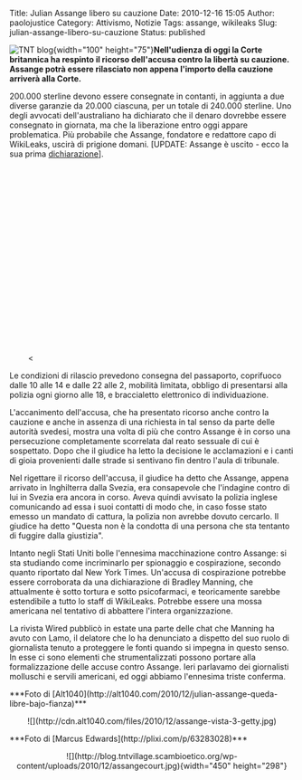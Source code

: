Title: Julian Assange libero su cauzione
Date: 2010-12-16 15:05
Author: paolojustice
Category: Attivismo, Notizie
Tags: assange, wikileaks
Slug: julian-assange-libero-su-cauzione
Status: published

![TNT blog](http://blog.tntvillage.scambioetico.org/wp-content/uploads/2010/12/assangecourt.jpg){width="100" height="75"}**Nell'udienza di oggi la Corte britannica ha respinto il ricorso dell'accusa contro la libertà su cauzione. Assange potrà essere rilasciato non appena l'importo della cauzione arriverà alla Corte.**  
  
  
<!--more-->

200.000 sterline devono essere consegnate in contanti, in aggiunta a due diverse garanzie da 20.000 ciascuna, per un totale di 240.000 sterline. Uno degli avvocati dell'australiano ha dichiarato che il denaro dovrebbe essere consegnato in giornata, ma che la liberazione entro oggi appare problematica. Più probabile che Assange, fondatore e redattore capo di WikiLeaks, uscirà di prigione domani. \[UPDATE: Assange è uscito - ecco la sua prima [dichiarazione](http://kurren.posterous.com/assange-speaks-of-his-relief-at-being-freed-a)\].

<p>
<center>
&lt;

<object width="425" height="344">
<param name="movie" value="http://www.youtube-nocookie.com/v/4-Wg5hBpuHw?fs=1&amp;hl=it_IT&amp;rel=0"></param><param name="allowFullScreen" value="true"></param><param name="allowscriptaccess" value="always"></param>

<embed src="http://www.youtube-nocookie.com/v/4-Wg5hBpuHw?fs=1&amp;hl=it_IT&amp;rel=0" type="application/x-shockwave-flash" allowscriptaccess="always" allowfullscreen="true" width="425" height="344">
</embed>
</object>
</center>
</p>
Le condizioni di rilascio prevedono consegna del passaporto, coprifuoco dalle 10 alle 14 e dalle 22 alle 2, mobilità limitata, obbligo di presentarsi alla polizia ogni giorno alle 18, e braccialetto elettronico di individuazione.

L'accanimento dell'accusa, che ha presentato ricorso anche contro la cauzione e anche in assenza di una richiesta in tal senso da parte delle autorità svedesi, mostra una volta di più che contro Assange è in corso una persecuzione completamente scorrelata dal reato sessuale di cui è sospettato. Dopo che il giudice ha letto la decisione le acclamazioni e i canti di gioia provenienti dalle strade si sentivano fin dentro l'aula di tribunale.

Nel rigettare il ricorso dell'accusa, il giudice ha detto che Assange, appena arrivato in Inghilterra dalla Svezia, era consapevole che l'indagine contro di lui in Svezia era ancora in corso. Aveva quindi avvisato la polizia inglese comunicando ad essa i suoi contatti di modo che, in caso fosse stato emesso un mandato di cattura, la polizia non avrebbe dovuto cercarlo. Il giudice ha detto "Questa non è la condotta di una persona che sta tentanto di fuggire dalla giustizia".

Intanto negli Stati Uniti bolle l'ennesima macchinazione contro Assange: si sta studiando come incriminarlo per spionaggio e cospirazione, secondo quanto riportato dal New York Times. Un'accusa di cospirazione potrebbe essere corroborata da una dichiarazione di Bradley Manning, che attualmente è sotto tortura e sotto psicofarmaci, e teoricamente sarebbe estendibile a tutto lo staff di WikiLeaks. Potrebbe essere una mossa americana nel tentativo di abbattere l'intera organizzazione.

La rivista Wired pubblicò in estate una parte delle chat che Manning ha avuto con Lamo, il delatore che lo ha denunciato a dispetto del suo ruolo di giornalista tenuto a proteggere le fonti quando si impegna in questo senso. In esse ci sono elementi che strumentalizzati possono portare alla formalizzazione delle accuse contro Assange. Ieri parlavamo dei giornalisti molluschi e servili americani, ed oggi abbiamo l'ennesima triste conferma.

<p>
***Foto di [Alt1040](http://alt1040.com/2010/12/julian-assange-queda-libre-bajo-fianza)***  

<center>
![](http://cdn.alt1040.com/files/2010/12/assange-vista-3-getty.jpg)

</center>
</p>
<p>
***Foto di [Marcus Edwards](http://plixi.com/p/63283028)***  

<center>
![](http://blog.tntvillage.scambioetico.org/wp-content/uploads/2010/12/assangecourt.jpg){width="450" height="298"}

</center>
</p>

